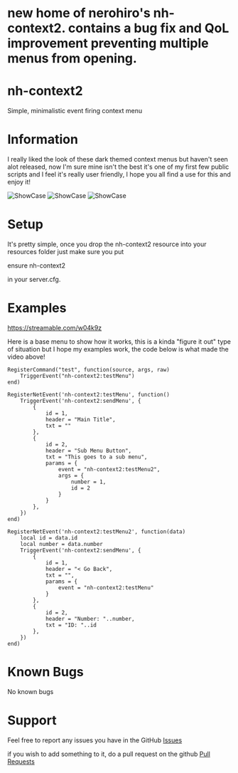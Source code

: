 # new home of nerohiro's nh-context2. contains a bug fix and QoL improvement preventing multiple menus from opening.

# nh-context2
Simple, minimalistic event firing context menu

# Information
I really liked the look of these dark themed context menus but haven't seen alot released, now I'm sure mine isn't the best it's one of my first few public scripts and I feel it's really user friendly, I hope you all find a use for this and enjoy it!

![ShowCase](https://lithi.io/file/LY0d.png)
![ShowCase](https://lithi.io/file/60f7.png)
![ShowCase](https://lithi.io/file/dDnO.png)



# Setup
It's pretty simple, once you drop the nh-context2 resource into your resources folder just make sure you put

ensure nh-context2

in your server.cfg. 

# Examples

https://streamable.com/w04k9z

Here is a base menu to show how it works, this is a kinda "figure it out" type of situation but I hope my examples work, the code below is what made the video above!
```
RegisterCommand("test", function(source, args, raw)
    TriggerEvent("nh-context2:testMenu")
end)

RegisterNetEvent('nh-context2:testMenu', function()
    TriggerEvent('nh-context2:sendMenu', {
        {
            id = 1,
            header = "Main Title",
            txt = ""
        },
        {
            id = 2,
            header = "Sub Menu Button",
            txt = "This goes to a sub menu",
            params = {
                event = "nh-context2:testMenu2",
                args = {
                    number = 1,
                    id = 2
                }
            }
        },
    })
end)

RegisterNetEvent('nh-context2:testMenu2', function(data)
    local id = data.id
    local number = data.number
    TriggerEvent('nh-context2:sendMenu', {
        {
            id = 1,
            header = "< Go Back",
            txt = "",
            params = {
                event = "nh-context2:testMenu"
            }
        },
        {
            id = 2,
            header = "Number: "..number,
            txt = "ID: "..id
        },
    })
end)
```

# Known Bugs
No known bugs

# Support
Feel free to report any issues you have in the GitHub [Issues](https://github.com/nerohiro/nh-context2/issues)

if you wish to add something to it, do a pull request on the github [Pull Requests](https://github.com/nerohiro/nh-context2/pulls)

